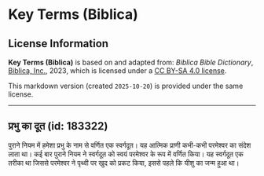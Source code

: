 # Key Terms (Biblica)

## License Information

**Key Terms (Biblica)** is based on and adapted from: _Biblica Bible Dictionary_, [Biblica, Inc.](https://www.biblica.com/), 2023, which is licensed under a [CC BY-SA 4.0 license](https://creativecommons.org/licenses/by-sa/4.0/legalcode.en).

This markdown version (created `2025-10-20`) is provided under the same license.



--------------------------------

## प्रभु का दूत (id: 183322)

पुराने नियम में हमेशा प्रभु के नाम से वर्णित एक स्वर्गदूत। यह आत्मिक प्राणी कभी\-कभी परमेश्वर का संदेश लाता था। कई बार पुराने नियम ने स्वर्गदूत को स्वयं परमेश्वर के रूप में वर्णित किया। यह स्वर्गदूत एक तरीका था जिससे परमेश्वर ने पृथ्वी पर खुद को प्रकट किया, इससे पहले कि यीशु का जन्म हुआ था।


